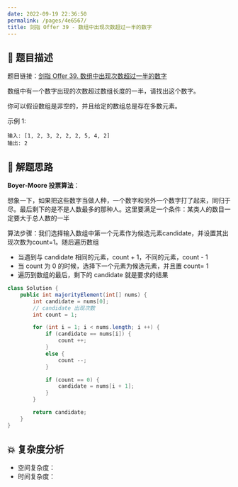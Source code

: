 ```yaml
---
date: 2022-09-19 22:36:50
permalink: /pages/4e6567/
title: 剑指 Offer 39 - 数组中出现次数超过一半的数字
---
```

## 📃 题目描述

题目链接：[剑指 Offer 39. 数组中出现次数超过一半的数字](https://leetcode.cn/problems/shu-zu-zhong-chu-xian-ci-shu-chao-guo-yi-ban-de-shu-zi-lcof/)

数组中有一个数字出现的次数超过数组长度的一半，请找出这个数字。

你可以假设数组是非空的，并且给定的数组总是存在多数元素。

示例 1:

```
输入: [1, 2, 3, 2, 2, 2, 5, 4, 2]
输出: 2
```

## 🔔 解题思路

**Boyer-Moore 投票算法**：

想象一下，如果把这些数字当做人种，一个数字和另外一个数字打了起来，同归于尽。最后剩下的是不是人数最多的那种人。这里要满足一个条件：某类人的数目一定要大于总人数的一半

算法步骤：我们选择输入数组中第一个元素作为候选元素candidate，并设置其出现次数为count=1。随后遍历数组

- 当遇到与 candidate 相同的元素，count + 1，不同的元素，count - 1
- 当 count 为 0 的时候，选择下一个元素为候选元素，并且置 count= 1
- 遍历到数组的最后，剩下的 candidate 就是要求的结果

```java
class Solution {
    public int majorityElement(int[] nums) {
        int candidate = nums[0];
        // candidate 出现次数
        int count = 1;

        for (int i = 1; i < nums.length; i ++) {
            if (candidate == nums[i]) {
                count ++;
            }
            else {
                count --;
            }

            if (count == 0) {
                candidate = nums[i + 1];
            }
        }

        return candidate;
    }
}
```

## 💥 复杂度分析

- 空间复杂度：
- 时间复杂度：
